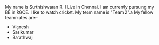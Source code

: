 My name is Surthishwaran R.
I Live in Chennai.
I am currently pursuing my BE in RGCE.
I like to watch cricket.
My team name is "Team 2".a
My fellow teammates are:-
   - Vignesh
   - Sasikumar
   - Barathwaj
